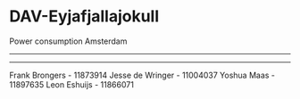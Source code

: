 # DAV-Eyjafjallajokull
Power consumption Amsterdam

--------------------------------------------------------------------------
---
Frank Brongers - 11873914
Jesse de Wringer - 11004037
Yoshua Maas - 11897635
Leon Eshuijs - 11866071
